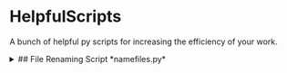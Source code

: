 # HelpfulScripts
 A bunch of helpful py scripts for increasing the efficiency of your work.


<details>
<summary>## File Renaming Script *namefiles.py*</summary>
### Overview
This script renames all files in a specified directory by giving them a consistent base name followed by a sequential number. The filenames are formatted with an underscore (_) and leading zeros (e.g., Ahtisaari1.jpg, Ahtisaari2.png). It also preserves the original file extensions and skips files without extensions.
### Prerequisites
- Python 3.x installed on your system.
- A directory containing the files you want to rename.
### Usage
1. Take the file *namefiles.py* to your main folder of the project.
2. Take the files you want to rename into the subfolder.
3. Navigate to the project directory:
```bash
cd <project-directory>
```
4. Run the script
```bash
python namefiles.py
```

### Example
#### Before running the Script
```markdown
training/Ahtisaari/
    1.jpg
    2.png
    randomfile.txt
```
#### After Running the Script
```markdown
training/Ahtisaari/
    Ahtisaari_01.jpg
    Ahtisaari_02.png
    Ahtisaari_03.txt
```
### Customization
- Base Name: You can change the base_name variable in the script to use a different prefix for the renamed files.
- Directory Path: Update the directory variable to the path of your target folder.
</details>
